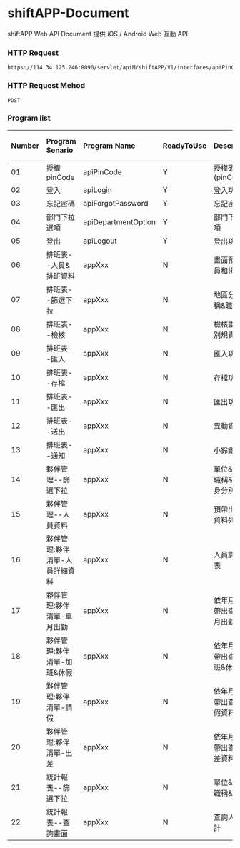 # shiftAPP-Document
shiftAPP Web API Document
提供 iOS / Android Web 互動 API

### HTTP Request
```
https://114.34.125.246:8090/servlet/apiM/shiftAPP/V1/interfaces/apiPinCode
```

### HTTP Request Mehod
```
POST
```

### Program list
| Number | Program Senario | Program Name | ReadyToUse | Description | Author | Last Modify Date |
|:----------|:----------|:----------|:----------|:----------|:----------|:----------|
| 01 | 授權pinCode | apiPinCode | Y | 授權碼(pinCode) | AndyHou | 20221107 |
| 02 | 登入 | apiLogin | Y | 登入功能 | AndyHou | 20221107 |
| 03 | 忘記密碼 | apiForgotPassword | Y | 忘記密碼 | AndyHou | 20221114 |
| 04 | 部門下拉選項 | apiDepartmentOption | Y | 部門下拉選項 | Kevin | 20221115 |
| 05 | 登出 | apiLogout | Y | 登出功能 | Richard | 20221122 |
| 06 | 排班表--人員&排班資料 | appXxx | N | 畫面預設人員和排班 | UserName | 2022xxxx |
| 07 | 排班表--篩選下拉 | appXxx | N | 地區分店&職稱&職等 | UserName | 2022xxxx |
| 08 | 排班表--檢核 | appXxx | N | 檢核畫面班別規責 | UserName | 2022xxxx |
| 09 | 排班表--匯入 | appXxx | N | 匯入功能 | UserName | 2022xxxx |
| 10 | 排班表--存檔 | appXxx | N | 存檔功能 | UserName | 2022xxxx |
| 11 | 排班表--匯出 | appXxx | N | 匯出功能 | UserName | 2022xxxx |
| 12 | 排班表--送出 | appXxx | N | 異動資料庫 | UserName | 2022xxxx |
| 13 | 排班表--通知 | appXxx | N | 小鈴鐺通知 | UserName | 2022xxxx |
| 14 | 夥伴管理--篩選下拉 | appXxx | N | 單位&職等&職稱&職位&身分別 | UserName | 2022xxxx |
| 15 | 夥伴管理--人員資料 | appXxx | N | 預帶出人員資料列表 | UserName | 2022xxxx | 
| 16 | 夥伴管理:夥伴清單-人員詳細資料 | appXxx | N | 人員詳細列表 | UserName | 2022xxxx |
| 17 | 夥伴管理:夥伴清單-單月出勤 | appXxx | N | 依年月下拉帶出查詢單月出勤資料 | UserName | 2022xxxx |
| 18 | 夥伴管理:夥伴清單-加班&休假 | appXxx | N | 依年月下拉帶出查詢加班&休假資料 | UserName | 2022xxxx |
| 19 | 夥伴管理:夥伴清單-請假 | appXxx | N | 依年月下拉帶出查詢請假資料 | UserName | 2022xxxx |
| 20 | 夥伴管理:夥伴清單-出差 | appXxx | N | 依年月下拉帶出查詢出差資料 | UserName | 2022xxxx |
| 21 | 統計報表--篩選下拉 | appXxx | N | 單位&職等&職稱&職位 | UserName | 2022xxxx |
| 22 | 統計報表--查詢畫面 | appXxx | N | 查詢人數統計 | UserName | 2022xxxx |

